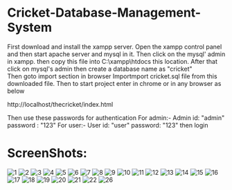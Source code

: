 # Cricket-Database-Management-System

First download and install the xampp server.
Open the xampp control panel and then start apache server and mysql in it.
Then click on the mysql' admin in xampp.
then copy this file into C:\xampp\htdocs this location.
After that click on mysql's admin then create a database name as "cricket"  
Then goto import section in browser
Importmport cricket.sql file from this downloaded file.
Then to start project enter in chrome or in any browser as below

http://localhost/thecricket/index.html 

Then use these passwords for authentication
For admin:- 
Admin id: "admin" password : "123"
For user:- 
User id: "user" password: "123" then login

# ScreenShots:

![1](https://github.com/user-attachments/assets/54e0fd15-bb0e-4de9-897f-90552c541bd0)
![2](https://github.com/user-attachments/assets/c00971a6-c9b7-492d-92b9-1730ea0d9cf6)
![3](https://github.com/user-attachments/assets/ea18d555-457e-4696-8dac-200c04a83a64)
![4](https://github.com/user-attachments/assets/557bad06-2e6f-41a3-b744-a14612a484e0)
![5](https://github.com/user-attachments/assets/3c4dd827-34af-419b-b548-cdda885073fe)
![6](https://github.com/user-attachments/assets/1feb289c-f99b-49bf-80ac-6a1522dea088)
![7](https://github.com/user-attachments/assets/c2abce4e-b888-41a7-81c1-6271e8595e5b)
![8](https://github.com/user-attachments/assets/fe2b3615-9787-40b0-b70b-4b965a2ef934)
![9](https://github.com/user-attachments/assets/52e18235-dd93-4c44-bdcc-b42c4e2cf646)
![10](https://github.com/user-attachments/assets/8fd69adb-0a4d-40f7-977d-186d95f2f770)
![11](https://github.com/user-attachments/assets/42441e41-68e9-4423-a600-cc6c3389bbb0)
![12](https://github.com/user-attachments/assets/ee4a7473-41f3-4830-867b-ce68a63a67bc)
![13](https://github.com/user-attachments/assets/7ec773e9-67c8-4bd3-b7de-b1d78ef820e6)
![14](https://github.com/user-attachments/assets/e181aec1-dd83-4353-a6d9-10f82c2ffaac)
![15](https://github.com/user-attachments/assets/347a7093-451d-411b-92f2-d248da4fc4a9)
![16](https://github.com/user-attachments/assets/815e4fef-a753-420b-bf32-af655271b89e)
![17](https://github.com/user-attachments/assets/9fb09fb0-d86e-4cd9-8c3a-d581fd0c7eb5)
![18](https://github.com/user-attachments/assets/47aec144-b8ed-45a2-bc9c-7f1d6c0711bb)
![19](https://github.com/user-attachments/assets/90c3e2e1-1bc7-4508-b003-877e467b5d94)
![20](https://github.com/user-attachments/assets/54f68b54-7339-4880-85b0-682b2a16dad0)
![21](https://github.com/user-attachments/assets/81c4a667-4190-4826-8f5c-78e7f686fc71)
![22](https://github.com/user-attachments/assets/b490aa80-e5a1-445b-9910-0b805ccb6354)
![26](https://github.com/user-attachments/assets/54d17c72-4c4f-44b3-9d69-9517f80f5c74)
